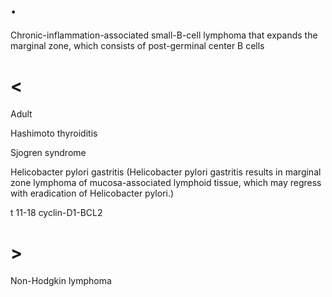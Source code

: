 # .

Chronic-inflammation-associated small-B-cell lymphoma that expands the marginal zone, which consists of post-germinal center B cells

# <

Adult

Hashimoto thyroiditis

Sjogren syndrome

Helicobacter pylori gastritis (Helicobacter pylori gastritis results in marginal zone lymphoma of mucosa-associated lymphoid tissue, which may regress with eradication of Helicobacter pylori.)

t 11-18 cyclin-D1-BCL2

# >

Non-Hodgkin lymphoma
